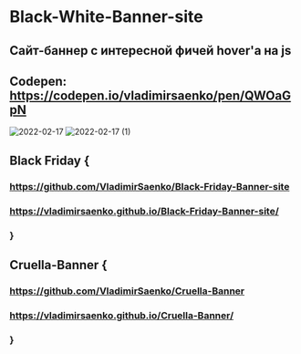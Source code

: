 # Black-White-Banner-site
 
## Сайт-баннер с интересной фичей hover'а на js

## Codepen: https://codepen.io/vladimirsaenko/pen/QWOaGpN

![2022-02-17](https://user-images.githubusercontent.com/56477695/154470414-8a07627f-b6cc-43b3-936a-2e3e6e93ce3d.png)
![2022-02-17 (1)](https://user-images.githubusercontent.com/56477695/154470425-bb95a018-390b-4de8-86bd-80a5715403dc.png)

## Black Friday {

### https://github.com/VladimirSaenko/Black-Friday-Banner-site

### https://vladimirsaenko.github.io/Black-Friday-Banner-site/

### }

## Cruella-Banner {

### https://github.com/VladimirSaenko/Cruella-Banner

### https://vladimirsaenko.github.io/Cruella-Banner/

### }
